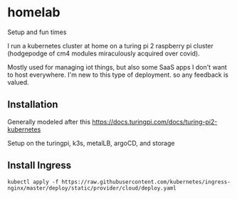 # homelab

Setup and fun times

I run a kubernetes cluster at home on a turing pi 2 raspberry pi cluster (hodgepodge of cm4 modules miraculously acquired over covid).

Mostly used for managing iot things, but also some SaaS apps I don't want to host everywhere. I'm new to this type of deployment. so any feedback is valued.

## Installation

Generally modeled after this
https://docs.turingpi.com/docs/turing-pi2-kubernetes

Setup on the turingpi, k3s, metalLB, argoCD, and storage

## Install Ingress

`kubectl apply -f https://raw.githubusercontent.com/kubernetes/ingress-nginx/master/deploy/static/provider/cloud/deploy.yaml`
